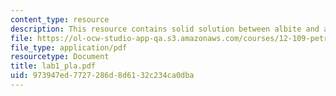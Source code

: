 ```yaml
---
content_type: resource
description: This resource contains solid solution between albite and anorthite.
file: https://ol-ocw-studio-app-qa.s3.amazonaws.com/courses/12-109-petrology-fall-2005/973947ed7727286d8d6132c234ca0dba_lab1_pla.pdf
file_type: application/pdf
resourcetype: Document
title: lab1_pla.pdf
uid: 973947ed-7727-286d-8d61-32c234ca0dba
---
```

